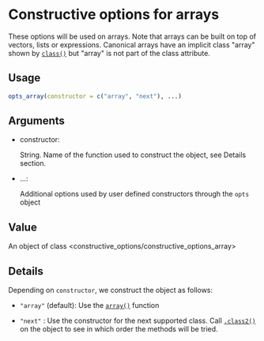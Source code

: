 # Constructive options for arrays

These options will be used on arrays. Note that arrays can be built on
top of vectors, lists or expressions. Canonical arrays have an implicit
class "array" shown by [`class()`](https://rdrr.io/r/base/class.html)
but "array" is not part of the class attribute.

## Usage

``` r
opts_array(constructor = c("array", "next"), ...)
```

## Arguments

- constructor:

  String. Name of the function used to construct the object, see Details
  section.

- ...:

  Additional options used by user defined constructors through the
  `opts` object

## Value

An object of class \<constructive_options/constructive_options_array\>

## Details

Depending on `constructor`, we construct the object as follows:

- `"array"` (default): Use the
  [`array()`](https://rdrr.io/r/base/array.html) function

- `"next"` : Use the constructor for the next supported class. Call
  [`.class2()`](https://rdrr.io/r/base/class.html) on the object to see
  in which order the methods will be tried.
